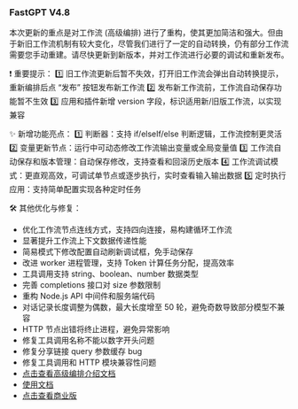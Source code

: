 ### FastGPT V4.8

本次更新的重点是对工作流 (高级编排) 进行了重构，使其更加简洁和强大。但由于新旧工作流机制有较大变化，尽管我们进行了一定的自动转换，仍有部分工作流需要您手动重建。请尽快更新到新版本，并对工作流进行必要的调试和重新发布。

❗ 重要提示：
1️⃣ 旧工作流更新后暂不失效，打开旧工作流会弹出自动转换提示，重新编排后点 “发布” 按钮发布新工作流
2️⃣ 发布新工作流前，工作流自动保存功能暂不生效
3️⃣ 应用和插件新增 version 字段，标识适用新/旧版工作流，以实现兼容

✨ 新增功能亮点：
1️⃣ 判断器：支持 if/elseIf/else 判断逻辑，工作流控制更灵活
2️⃣ 变量更新节点：运行中可动态修改工作流输出变量或全局变量值
3️⃣ 工作流自动保存和版本管理：自动保存修改，支持查看和回滚历史版本
4️⃣ 工作流调试模式：更直观高效，可调试单节点或逐步执行，实时查看输入输出数据
5️⃣ 定时执行应用：支持简单配置实现各种定时任务

🛠️ 其他优化与修复：
- 优化工作流节点连线方式，支持四向连接，易构建循环工作流
- 显著提升工作流上下文数据传递性能
- 简易模式下修改配置自动刷新调试框，免手动保存
- 改进 worker 进程管理，支持 Token 计算任务分配，提高效率
- 工具调用支持 string、boolean、number 数据类型
- 完善 completions 接口对 size 参数限制
- 重构 Node.js API 中间件和服务端代码
- 对话记录长度调整为偶数，最大长度增至 50 轮，避免奇数导致部分模型不兼容
- HTTP 节点出错将终止进程，避免异常影响
- 修复工具调用名称不能以数字开头问题
- 修复分享链接 query 参数缓存 bug
- 修复工具调用和 HTTP 模块兼容性问题
- [点击查看高级编排介绍文档](https://doc.fastgpt.in/docs/workflow/intro)
- [使用文档](https://doc.fastgpt.in/docs/intro/)
- [点击查看商业版](https://doc.fastgpt.in/docs/commercial/)